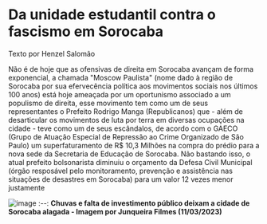# Da unidade estudantil contra o fascismo em Sorocaba

Texto por Henzel Salomão

Não é de hoje que as ofensivas de direita em Sorocaba avançam de forma exponencial, a chamada "Moscow Paulista" (nome dado à região de Sorocaba por sua efervecência política aos movimentos sociais nos últimos 100 anos) está hoje ameaçada por um oportunismo associado a um populismo de direita, esse movimento tem como um de seus representantes o Prefeito Rodrigo Manga (Republicanos) que - além de desarticular os movimentos de luta por terra em diversas ocupações na cidade - teve como um de seus escândalos, de acordo com o GAECO (Grupo de Atuação Especial de Repressão ao Crime Organizado de São Paulo) um superfaturamento de R$ 10,3 Milhões na compra do prédio para a nova sede da Secretaria de Educação de Sorocaba. Não bastando isso, o atual prefeito bolsonarista diminuiu o orçamento da Defesa Civil Municipal (órgão resposável pelo monitoramento, prevenção e assistência nas situações de desastres em Sorocaba) para um valor 12 vezes menor justamente

![image](https://user-images.githubusercontent.com/95893590/224517534-a2599890-f959-41b8-8098-abface4aeff5.png)
:--:
<b>Chuvas e falta de investimento público deixam a cidade de Sorocaba alagada - Imagem por Junqueira Filmes (11/03/2023)</b>

